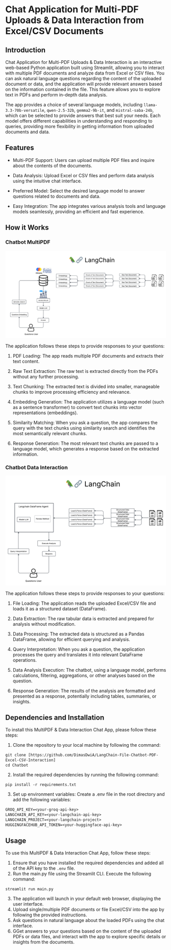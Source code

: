 
# Chat Application for Multi-PDF Uploads & Data Interaction from Excel/CSV Documents

## Introduction
Chat Application for Multi-PDF Uploads & Data Interaction is an interactive web-based Python application built using Streamlit, allowing you to interact with multiple PDF documents and analyze data from Excel or CSV files. You can ask natural language questions regarding the content of the uploaded document or data, and the application will provide relevant answers based on the information contained in the file. This feature allows you to explore text in PDFs and perform in-depth data analysis.

The app provides a choice of several language models, including `llama-3.3-70b-versatile`, `qwen-2.5-32b`, `gemma2-9b-it`, and `mistral-saba-24b`, which can be selected to provide answers that best suit your needs. Each model offers different capabilities in understanding and responding to queries, providing more flexibility in getting information from uploaded documents and data.

## Features
- Multi-PDF Support: Users can upload multiple PDF files and inquire about the contents of the documents.

- Data Analysis: Upload Excel or CSV files and perform data analysis using the intuitive chat interface.

- Preferred Model: Select the desired language model to answer questions related to documents and data.

- Easy Integration: The app integrates various analysis tools and language models seamlessly, providing an efficient and fast experience.

## How it Works

### Chatbot MultiPDF

![Image Process of PDF Document](images/Image-Process-PDF.png)

The application follows these steps to provide responses to your questions:

1. PDF Loading: The app reads multiple PDF documents and extracts their text content.

2. Raw Text Extraction: The raw text is extracted directly from the PDFs without any further processing.

3. Text Chunking: The extracted text is divided into smaller, manageable chunks to improve processing efficiency and relevance.

4. Embedding Generation: The application utilizes a language model (such as a sentence transformer) to convert text chunks into vector representations (embeddings).

5. Similarity Matching: When you ask a question, the app compares the query with the text chunks using similarity search and identifies the most semantically relevant chunks.

6. Response Generation: The most relevant text chunks are passed to a language model, which generates a response based on the extracted information.

### Chatbot Data Interaction

![Image Process of file Excel/CSV](images/Image-Process-Excel-CSV.png)

The application follows these steps to provide responses to your questions:

1. File Loading: The application reads the uploaded Excel/CSV file and loads it as a structured dataset (DataFrame).

2. Data Extraction: The raw tabular data is extracted and prepared for analysis without modification.

3. Data Processing: The extracted data is structured as a Pandas DataFrame, allowing for efficient querying and analysis.

4. Query Interpretation: When you ask a question, the application processes the query and translates it into relevant DataFrame operations.

5. Data Analysis Execution: The chatbot, using a language model, performs calculations, filtering, aggregations, or other analyses based on the question.

6. Response Generation: The results of the analysis are formatted and presented as a response, potentially including tables, summaries, or insights.

## Dependencies and Installation
To install this MultiPDF & Data Interaction Chat App, please follow these steps:

1. Clone the repository to your local machine by following the command:
```
git clone [https://github.com/DimasDwiA/LangChain-File-Chatbot-PDF-Excel-CSV-Interaction]
cd Chatbot
```
2. Install the required dependencies by running the following command:
```
pip install -r requirements.txt
```
3. Set up environment variables: Create a .env file in the root directory and add the following variables:
```
GROQ_API_KEY=<your-groq-api-key>
LANGCHAIN_API_KEY=<your-langchain-api-key>
LANGCHAIN_PROJECT=<your-langchain-project>
HUGGINGFACEHUB_API_TOKEN=<your-huggingface-api-key>
```

## Usage
To use this MultiPDF & Data Interaction Chat App, follow these steps:
1. Ensure that you have installed the required dependencies and added all of the API key to the `.env` file.
2. Run the main.py file using the Streamlit CLI. Execute the following command:
```
streamlit run main.py
```
3. The application will launch in your default web browser, displaying the user interface.
4. Upload single/multiple PDF documents or file Excel/CSV into the app by following the provided instructions.
5. Ask questions in natural language about the loaded PDFs using the chat interface.
6. GGet answers to your questions based on the content of the uploaded PDFs or data files, and interact with the app to explore specific details or insights from the documents.
